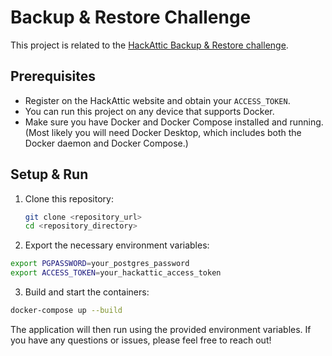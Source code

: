 # Backup & Restore Challenge

This project is related to the [HackAttic Backup & Restore challenge](https://hackattic.com/challenges/backup_restore).

## Prerequisites

- Register on the HackAttic website and obtain your `ACCESS_TOKEN`.
- You can run this project on any device that supports Docker.
- Make sure you have Docker and Docker Compose installed and running.  
  (Most likely you will need Docker Desktop, which includes both the Docker daemon and Docker Compose.)

## Setup & Run

1. Clone this repository:

   ```bash
   git clone <repository_url>
   cd <repository_directory>
   ```
2. Export the necessary environment variables:

 ```bash
 export PGPASSWORD=your_postgres_password
 export ACCESS_TOKEN=your_hackattic_access_token
```
3. Build and start the containers:
```bash
docker-compose up --build
```
The application will then run using the provided environment variables.
If you have any questions or issues, please feel free to reach out!
